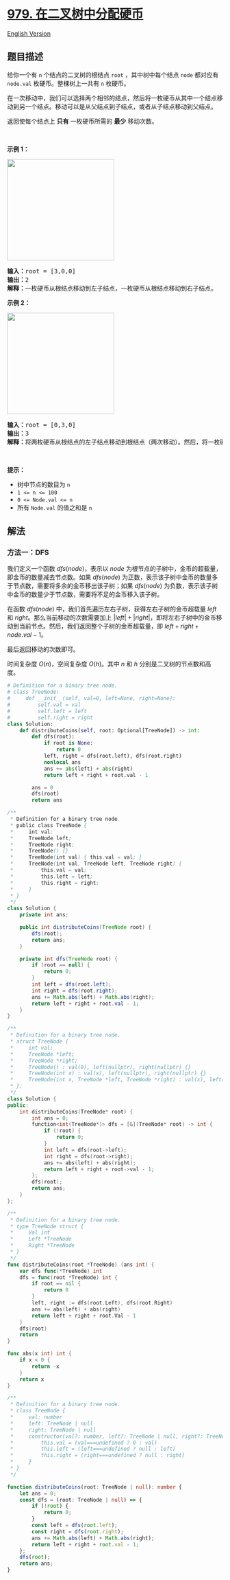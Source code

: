 # [979. 在二叉树中分配硬币](https://leetcode.cn/problems/distribute-coins-in-binary-tree)

[English Version](/solution/0900-0999/0979.Distribute%20Coins%20in%20Binary%20Tree/README_EN.md)

<!-- tags:树,深度优先搜索,二叉树 -->

<!-- difficulty:中等 -->

## 题目描述

<!-- 这里写题目描述 -->

<p>给你一个有 <code>n</code> 个结点的二叉树的根结点 <code>root</code> ，其中树中每个结点 <code>node</code> 都对应有 <code>node.val</code> 枚硬币。整棵树上一共有 <code>n</code> 枚硬币。</p>

<p>在一次移动中，我们可以选择两个相邻的结点，然后将一枚硬币从其中一个结点移动到另一个结点。移动可以是从父结点到子结点，或者从子结点移动到父结点。</p>

<p>返回使每个结点上 <strong>只有</strong> 一枚硬币所需的 <strong>最少</strong> 移动次数。</p>

<p>&nbsp;</p>

<p><strong class="example">示例 1：</strong></p>
<img alt="" src="https://fastly.jsdelivr.net/gh/doocs/leetcode@main/solution/0900-0999/0979.Distribute%20Coins%20in%20Binary%20Tree/images/tree1.png" style="width: 250px; height: 236px;" />
<pre>
<strong>输入：</strong>root = [3,0,0]
<strong>输出：</strong>2
<strong>解释：</strong>一枚硬币从根结点移动到左子结点，一枚硬币从根结点移动到右子结点。
</pre>

<p><strong class="example">示例 2：</strong></p>
<img alt="" src="https://fastly.jsdelivr.net/gh/doocs/leetcode@main/solution/0900-0999/0979.Distribute%20Coins%20in%20Binary%20Tree/images/tree2.png" style="width: 250px; height: 236px;" />
<pre>
<strong>输入：</strong>root = [0,3,0]
<strong>输出：</strong>3
<strong>解释：</strong>将两枚硬币从根结点的左子结点移动到根结点（两次移动）。然后，将一枚硬币从根结点移动到右子结点。
</pre>

<p>&nbsp;</p>

<p><strong>提示：</strong></p>

<ul>
	<li>树中节点的数目为 <code>n</code></li>
	<li><code>1 &lt;= n &lt;= 100</code></li>
	<li><code>0 &lt;= Node.val &lt;= n</code></li>
	<li>所有 <code>Node.val</code> 的值之和是 <code>n</code></li>
</ul>

## 解法

### 方法一：DFS

我们定义一个函数 $dfs(node)$，表示以 $node$ 为根节点的子树中，金币的超载量，即金币的数量减去节点数。如果 $dfs(node)$ 为正数，表示该子树中金币的数量多于节点数，需要将多余的金币移出该子树；如果 $dfs(node)$ 为负数，表示该子树中金币的数量少于节点数，需要将不足的金币移入该子树。

在函数 $dfs(node)$ 中，我们首先遍历左右子树，获得左右子树的金币超载量 $left$ 和 $right$。那么当前移动的次数需要加上 $|left| + |right|$，即将左右子树中的金币移动到当前节点。然后，我们返回整个子树的金币超载量，即 $left + right + node.val - 1$。

最后返回移动的次数即可。

时间复杂度 $O(n)$，空间复杂度 $O(h)$。其中 $n$ 和 $h$ 分别是二叉树的节点数和高度。

<!-- tabs:start -->

```python
# Definition for a binary tree node.
# class TreeNode:
#     def __init__(self, val=0, left=None, right=None):
#         self.val = val
#         self.left = left
#         self.right = right
class Solution:
    def distributeCoins(self, root: Optional[TreeNode]) -> int:
        def dfs(root):
            if root is None:
                return 0
            left, right = dfs(root.left), dfs(root.right)
            nonlocal ans
            ans += abs(left) + abs(right)
            return left + right + root.val - 1

        ans = 0
        dfs(root)
        return ans
```

```java
/**
 * Definition for a binary tree node.
 * public class TreeNode {
 *     int val;
 *     TreeNode left;
 *     TreeNode right;
 *     TreeNode() {}
 *     TreeNode(int val) { this.val = val; }
 *     TreeNode(int val, TreeNode left, TreeNode right) {
 *         this.val = val;
 *         this.left = left;
 *         this.right = right;
 *     }
 * }
 */
class Solution {
    private int ans;

    public int distributeCoins(TreeNode root) {
        dfs(root);
        return ans;
    }

    private int dfs(TreeNode root) {
        if (root == null) {
            return 0;
        }
        int left = dfs(root.left);
        int right = dfs(root.right);
        ans += Math.abs(left) + Math.abs(right);
        return left + right + root.val - 1;
    }
}
```

```cpp
/**
 * Definition for a binary tree node.
 * struct TreeNode {
 *     int val;
 *     TreeNode *left;
 *     TreeNode *right;
 *     TreeNode() : val(0), left(nullptr), right(nullptr) {}
 *     TreeNode(int x) : val(x), left(nullptr), right(nullptr) {}
 *     TreeNode(int x, TreeNode *left, TreeNode *right) : val(x), left(left), right(right) {}
 * };
 */
class Solution {
public:
    int distributeCoins(TreeNode* root) {
        int ans = 0;
        function<int(TreeNode*)> dfs = [&](TreeNode* root) -> int {
            if (!root) {
                return 0;
            }
            int left = dfs(root->left);
            int right = dfs(root->right);
            ans += abs(left) + abs(right);
            return left + right + root->val - 1;
        };
        dfs(root);
        return ans;
    }
};
```

```go
/**
 * Definition for a binary tree node.
 * type TreeNode struct {
 *     Val int
 *     Left *TreeNode
 *     Right *TreeNode
 * }
 */
func distributeCoins(root *TreeNode) (ans int) {
	var dfs func(*TreeNode) int
	dfs = func(root *TreeNode) int {
		if root == nil {
			return 0
		}
		left, right := dfs(root.Left), dfs(root.Right)
		ans += abs(left) + abs(right)
		return left + right + root.Val - 1
	}
	dfs(root)
	return
}

func abs(x int) int {
	if x < 0 {
		return -x
	}
	return x
}
```

```ts
/**
 * Definition for a binary tree node.
 * class TreeNode {
 *     val: number
 *     left: TreeNode | null
 *     right: TreeNode | null
 *     constructor(val?: number, left?: TreeNode | null, right?: TreeNode | null) {
 *         this.val = (val===undefined ? 0 : val)
 *         this.left = (left===undefined ? null : left)
 *         this.right = (right===undefined ? null : right)
 *     }
 * }
 */

function distributeCoins(root: TreeNode | null): number {
    let ans = 0;
    const dfs = (root: TreeNode | null) => {
        if (!root) {
            return 0;
        }
        const left = dfs(root.left);
        const right = dfs(root.right);
        ans += Math.abs(left) + Math.abs(right);
        return left + right + root.val - 1;
    };
    dfs(root);
    return ans;
}
```

<!-- tabs:end -->

<!-- end -->

